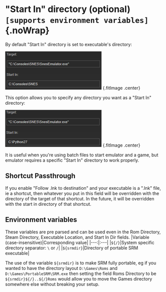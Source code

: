 # "Start In" directory (optional) `[supports environment variables]`{.noWrap}

By default "Start In" directory is set to executable's directory:

![Default "Start In" directory](../../../assets/images/default-start-in-directory.png) {.fitImage .center}

This option allows you to specify any directory you want as a "Start In" directory:

![Ner "Start In" directory](../../../assets/images/new-start-in-directory.png) {.fitImage .center}

It is useful when you're using batch files to start emulator and a game, but emulator requires a specific "Start In" directory to work properly.

## Shortcut Passthrough
If you enable "Follow .lnk to destination" and your executable is a ".lnk" file, ie a shortcut, then whatever you put in this field will be overridden with the directory of the target of that shortcut. In the future, it will be overridden with the start in directory of that shortcut.


## Environment variables
These variables are pre parsed and can be used even in the Rom Directory, Steam Directory, Executable Location, and Start In Dir fields.
|Variable (case-insensitive)|Corresponding value|
|---:|:---|
|`${/}`|System specific directory separator: `\` or `/`|
|`${srmdir}`|Directory of portable SRM executable|

The use of the variable `${srmdir}` is to make SRM fully portable, eg if you wanted to have the directory layout `D:\Games\Roms` and `D:\Games\PortableSRM\SRM.exe` then setting the field Roms Directory to be `${srmdir}${/}..${/}Roms` would allow you to move the Games directory somewhere else without breaking your setup.
